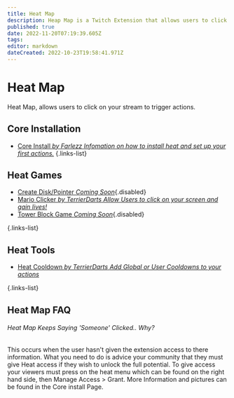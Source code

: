 ```yaml
---
title: Heat Map
description: Heap Map is a Twitch Extension that allows users to click and interact with your stream.
published: true
date: 2022-11-20T07:19:39.605Z
tags: 
editor: markdown
dateCreated: 2022-10-23T19:58:41.971Z
---
```


# Heat Map
Heat Map, allows users to click on your stream to trigger actions. 

## Core Installation

- [Core Install  *by Farlezz* *Infomation on how to install heat and set up your first actions.*](/extensions/heat-map-core)
{.links-list}

## Heat Games

- [Create Disk/Pointer *Coming Soon*](){.disabled}
- [Mario Clicker *by TerrierDarts*  *Allow Users to click on your screen and gain lives!*](/extensions/mario-clicker)
- [Tower Block Game *Coming Soon*](){.disabled}

{.links-list}

## Heat Tools
- [Heat Cooldown *by TerrierDarts* *Add Global or User Cooldowns to your actions*](/extensions/heat-cooldown)

{.links-list}

## Heat Map FAQ

###### Heat Map Keeps Saying 'Someone' Clicked.. Why?
This occurs when the user hasn't given the extension access to there information. What you need to do is advice your community that they must give Heat access if they wish to unlock the full potential. To give access your viewers must press on the heat menu which can be found on the right hand side, then Manage Access > Grant. More Information and pictures can be found in the Core install Page.



